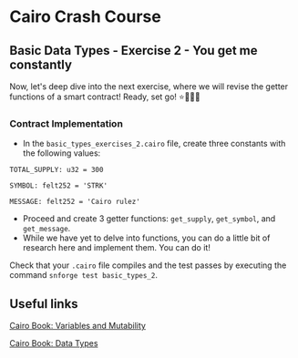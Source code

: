 # Cairo Crash Course 

## Basic Data Types - Exercise 2 - You get me constantly
Now, let's deep dive into the next exercise, where we will revise the getter functions of a smart contract! Ready, set go! ⭐🌟✨💫

### Contract Implementation

- In the `basic_types_exercises_2.cairo` file, create three constants with the following values:

`TOTAL_SUPPLY: u32 = 300`

`SYMBOL: felt252 = 'STRK'`

`MESSAGE: felt252 = 'Cairo rulez'`

- Proceed and create 3 getter functions: `get_supply`, `get_symbol`, and `get_message`. 
- While we have yet to delve into functions, you can do a little bit of research here and implement them. You can do it!

Check that your `.cairo` file compiles and the test passes by executing the command `snforge test basic_types_2`.

## Useful links
[Cairo Book: Variables and Mutability](https://book.cairo-lang.org/ch02-01-variables-and-mutability.html)

[Cairo Book: Data Types](https://book.cairo-lang.org/ch02-02-data-types.html)